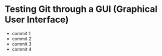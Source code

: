 # Testing Git through a GUI (Graphical User Interface)

- commit 1
- commit 2
- commit 3
- commit 4
